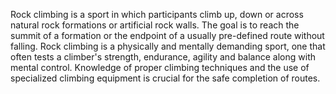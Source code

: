 Rock climbing is a sport in which participants climb up, down or across natural rock formations or artificial rock walls. The goal is to reach the summit of a formation or the endpoint of a usually pre-defined route without falling. Rock climbing is a physically and mentally demanding sport, one that often tests a climber's strength, endurance, agility and balance along with mental control. Knowledge of proper climbing techniques and the use of specialized climbing equipment is crucial for the safe completion of routes.
